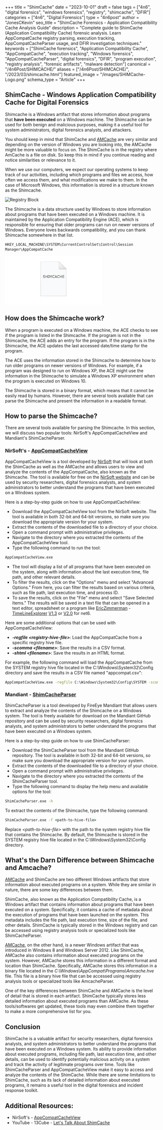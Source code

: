 +++
title = "ShimCache"
date = "2023-10-01"
draft = false
tags = ["4n6", "digital forensics", "windows forensics", "registry", "shimcache", "DFIR"]
categories = ["4n6", "Digital Forensics"]
type = "4n6post"
author = "JonesCKevin"
seo_title = "ShimCache Forensics - Application Compatibility Cache Analysis Guide"
description = "Complete guide to ShimCache (Application Compatibility Cache) forensic analysis. Learn AppCompatCache registry parsing, execution tracking, AppCompatCacheParser usage, and DFIR investigation techniques."
keywords = ["ShimCache forensics", "Application Compatibility Cache", "AppCompatCache", "execution tracking", "Windows forensics", "AppCompatCacheParser", "digital forensics", "DFIR", "program execution", "registry analysis", "forensic artifacts", "malware detection"]
canonical = "/4n6Post/SHIMCACHE/"
aliases = ["/4n6Post/SHIMCACHE/", "/2023/03/shimcache.html"]
featured_image = "/images/SHIMCache-Logo.png"
schema_type = "Article"
+++

## ShimCache - Windows Application Compatibility Cache for Digital Forensics

Shimcache is a Windows artifact that stores information about programs that **have been executed** on a Windows machine. The Shimcache can be used for both benign and malicious purposes, making it a useful tool for system administrators, digital forensics analysts, and attackers.

You should keep in mind that ShimCache and [AMCache](https://www.4n6post.com/2023/02/amcachehve.html) are very similar and depending on the version of Windows you are looking into, the AMCache might be more valuable to focus on. The ShimCache is in the registry where AmCache is a file on disk. So keep this in mind if you continue reading and notice similarities or relevance to it.

When we use our computers, we expect our operating systems to keep track of our activities, including which programs and files we access, how often we access them, and what modifications we make to them. In the case of Microsoft Windows, this information is stored in a structure known as the Shimcache.

![Registry Block](/images/RegistryBlock.png)

The Shimcache is a data structure used by Windows to store information about programs that have been executed on a Windows machine. It is maintained by the Application Compatibility Engine (ACE), which is responsible for ensuring that older programs can run on newer versions of Windows. Everyone loves backwards compatibility, and you can thank Shimcache somewhere in that list.

```
HKEY_LOCAL_MACHINE\SYSTEM\CurrentControlSet\Control\Session Manager\AppCompatCache
```

![ShimCache Logo](images/SHIMCache-Logo.png)

## How does the Shimcache work?

When a program is executed on a Windows machine, the ACE checks to see if the program is listed in the Shimcache. If the program is not in the Shimcache, the ACE adds an entry for the program. If the program is in the Shimcache, the ACE updates the last accessed date/time stamp for the program.

The ACE uses the information stored in the Shimcache to determine how to run older programs on newer versions of Windows. For example, if a program was designed to run on Windows XP, the ACE might use the information in the Shimcache to simulate a Windows XP environment when the program is executed on Windows 10.

The Shimcache is stored in a binary format, which means that it cannot be easily read by humans. However, there are several tools available that can parse the Shimcache and present the information in a readable format.

## How to parse the Shimcache?

There are several tools available for parsing the Shimcache. In this section, we will discuss two popular tools: NirSoft's AppCompatCacheView and Mandiant's ShimCacheParser.

### NirSoft's - [AppCompatCacheView](https://www.nirsoft.net/utils/app_compatibility_view.html)

AppCompatCacheView is a tool developed by [NirSoft](https://www.nirsoft.net/) that will look at both the ShimCache as well as the AMCache and allows users to view and analyze the contents of the AppCompatCache, also known as the Shimcache. The tool is available for free on the [NirSoft website](https://www.nirsoft.net/) and can be used by security researchers, digital forensics analysts, and system administrators to better understand the programs that have been executed on a Windows system.

Here is a step-by-step guide on how to use AppCompatCacheView:

- Download the AppCompatCacheView tool from the NirSoft website. The tool is available in both 32-bit and 64-bit versions, so make sure you download the appropriate version for your system.
- Extract the contents of the downloaded file to a directory of your choice.
- Open a command prompt with administrative privileges.
- Navigate to the directory where you extracted the contents of the AppCompatCacheView tool.
- Type the following command to run the tool:

```cmd
AppCompatCacheView.exe
```

- The tool will display a list of all programs that have been executed on the system, along with information about the last execution time, file path, and other relevant details.
- To filter the results, click on the "Options" menu and select "Advanced Options." From here, you can filter the results based on various criteria, such as file path, last execution time, and process ID.
- To save the results, click on the "File" menu and select "Save Selected Items." The results will be saved in a text file that can be opened in a text editor, spreadsheet or a program like [EricZimmerman](https://ericzimmerman.github.io/#!index.md) - [TimeLineExplorer](https://ericzimmerman.github.io/#!index.md) [V1.3](https://f001.backblazeb2.com/file/EricZimmermanTools/TimelineExplorer.zip) or [V2.0](https://f001.backblazeb2.com/file/EricZimmermanTools/net6/TimelineExplorer.zip) for net6.

Here are some additional options that can be used with AppCompatCacheView:

- ***-regfile \<registry-hive-file\>***: Load the AppCompatCache from a specific registry hive file.
- ***-scomma \<filename\>***: Save the results in a CSV format.
- ***-shtml \<filename\>***: Save the results in an HTML format.

For example, the following command will load the AppCompatCache from the SYSTEM registry hive file located in the C:\Windows\System32\Config directory and save the results in a CSV file named "appcompat.csv":

```cmd
AppCompatCacheView.exe -regfile C:\Windows\System32\Config\SYSTEM -scomma appcompat.csv
```

### Mandiant - [ShimCacheParser](https://github.com/mandiant/ShimCacheParser)

ShimCacheParser is a tool developed by FireEye Mandiant that allows users to extract and analyze the contents of the Shimcache on a Windows system. The tool is freely available for download on the Mandiant GitHub repository and can be used by security researchers, digital forensics analysts, and system administrators to better understand the programs that have been executed on a Windows system.

Here is a step-by-step guide on how to use ShimCacheParser:

- Download the ShimCacheParser tool from the Mandiant GitHub repository. The tool is available in both 32-bit and 64-bit versions, so make sure you download the appropriate version for your system.
- Extract the contents of the downloaded file to a directory of your choice.
- Open a command prompt with administrative privileges.
- Navigate to the directory where you extracted the contents of the ShimCacheParser tool.
- Type the following command to display the help menu and available options for the tool:

```cmd
ShimCacheParser.exe -h
```

To extract the contents of the Shimcache, type the following command:

```cmd
ShimCacheParser.exe -f <path-to-hive-file>
```

Replace *\<path-to-hive-file\>* with the path to the system registry hive file that contains the Shimcache. By default, the Shimcache is stored in the SYSTEM registry hive file located in the C:\Windows\System32\Config directory.

## What's the Darn Difference between Shimcache and Amcache?

[AMCache](https://www.4n6post.com/2023/02/amcachehve.html) and ShimCache are two different Windows artifacts that store information about executed programs on a system. While they are similar in nature, there are some key differences between them.

ShimCache, also known as the Application Compatibility Cache, is a Windows artifact that contains information about programs that have been executed on a system. Specifically, it contains a cache of metadata about the execution of programs that have been launched on the system. This metadata includes the file path, last execution time, size of the file, and other details. ShimCache is typically stored in the Windows registry and can be accessed using registry analysis tools or specialized tools like ShimCacheParser.

[AMCache](https://www.4n6post.com/2023/02/amcachehve.html), on the other hand, is a newer Windows artifact that was introduced in Windows 8 and Windows Server 2012. Like ShimCache, AMCache also contains information about executed programs on the system. However, AMCache stores this information in a different format and location than ShimCache. Specifically, AMCache stores this information in a binary file located in the *C:\Windows\AppCompat\Programs\Amcache.hve* file. This file is a binary hive file that can be accessed using registry analysis tools or specialized tools like AmcacheParser.

One of the key differences between ShimCache and AMCache is the level of detail that is stored in each artifact. ShimCache typically stores less detailed information about executed programs than AMCache. As these tools/softwares get updated, these tools may even combine them together to make a more comprehensive list for you.

## Conclusion

ShimCache is a valuable artifact for security researchers, digital forensics analysts, and system administrators to better understand the programs that have been executed on a Windows system. Its ability to provide information about executed programs, including file path, last execution time, and other details, can be used to identify potentially malicious activity on a system and track the activity of legitimate programs over time. Tools like ShimCacheParser and AppCompatCacheView make it easy to access and analyze the contents of the ShimCache. While there are some limitations to ShimCache, such as its lack of detailed information about executed programs, it remains a useful tool in the digital forensics and incident response toolkit.

## Additional Resources:

- NirSoft's - [AppCompatCacheView](https://www.nirsoft.net/utils/app_compatibility_view.html)
- YouTube - 13Cube - [Let's Talk About ShimCache](https://www.youtube.com/watch?v=7byz1dR_CLg)
